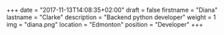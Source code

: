 +++
date = "2017-11-13T14:08:35+02:00"
draft = false
firstname = "Diana"
lastname = "Clarke"
description = "Backend python developer"
weight = 1
img = "diana.png"
location = "Edmonton"
position = "Developer"
+++
